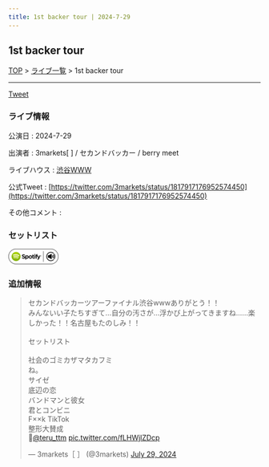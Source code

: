 ```yaml
---
title: 1st backer tour | 2024-7-29
---
```

## 1st backer tour

[TOP](/setlist/) > [ライブ一覧](lives.html) > 1st backer tour

___

<a href="https://twitter.com/share?ref_src=twsrc%5Etfw" data-text="3markets[ ]セットリスト > 1st backer tour" class="twitter-share-button" data-via="3markets" data-hashtags="3markets" data-related="3markets" data-show-count="false">Tweet</a>

### ライブ情報

公演日
:    2024-7-29

出演者
:    3markets[ ] / セカンドバッカー / berry meet

ライブハウス
:    [渋谷WWW](livehouse036.html)

公式Tweet
:    [https://twitter.com/3markets/status/1817917176952574450](https://twitter.com/3markets/status/1817917176952574450)

その他コメント
:    

### セットリスト


[![play with spotify](images/spotify-icon.png)](https://open.spotify.com/playlist/4MeqUz6vEOOFtcdjZXd24H)





### 追加情報



<blockquote class="twitter-tweet"><p lang="ja" dir="ltr">セカンドバッカーツアーファイナル渋谷wwwありがとう！！<br>みんないい子たちすぎて…自分の汚さが…浮かび上がってきますね……楽しかった！！名古屋もたのしみ！！<br><br>セットリスト<br><br>社会のゴミカザマタカフミ<br>ね。<br>サイゼ<br>底辺の恋<br>バンドマンと彼女<br>君とコンビニ<br>F××k TikTok<br>整形大賛成<br>📸<a href="https://twitter.com/teru_ttm?ref_src=twsrc%5Etfw">@teru_ttm</a> <a href="https://t.co/fLHWjlZDcp">pic.twitter.com/fLHWjlZDcp</a></p>&mdash; 3markets［ ］ (@3markets) <a href="https://twitter.com/3markets/status/1817917176952574450?ref_src=twsrc%5Etfw">July 29, 2024</a></blockquote>
<script async src="https://platform.twitter.com/widgets.js" charset="utf-8"></script>




<script async src="https://platform.twitter.com/widgets.js" charset="utf-8"></script>